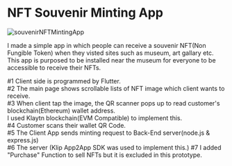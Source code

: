 # NFT Souvenir Minting App

![souvenirNFTMintingApp](https://user-images.githubusercontent.com/43053791/156301380-3727e6dd-324c-4059-bf33-bf3ee0c0d252.PNG)

I made a simple app in which people can receive a souvenir NFT(Non Fungible Token) when they visted sites such as museum, art gallary etc.
This app is purposed to be installed near the museum for everyone to be accessible to receive their NFTs.

#1 Client side is programmed by Flutter.<br>
#2 The main page shows scrollable lists of NFT image which client wants to receive.<br>
#3 When client tap the image, the QR scanner pops up to read customer's blockchain(Ethereum) wallet address.<br>
I used Klaytn blockchain(EVM Compatible) to implement this.<br>
#4 Customer scans their wallet QR Code.<br>
#5 The Client App sends minting request to Back-End server(node.js & express.js)<br>
#6 The server (Klip App2App SDK was used to implement this.)
#7 I added "Purchase" Function to sell NFTs but it is excluded in this prototype.
